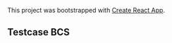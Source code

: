 This project was bootstrapped with [Create React App](https://github.com/facebook/create-react-app).

## Testcase BCS


